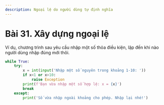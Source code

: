 ```yaml
---
description: Ngoại lệ do người dùng tự định nghĩa
---
```


# Bài 31. Xây dựng ngoại lệ

Ví dụ, chương trình sau yêu cầu nhập một số thỏa điều kiện, lặp đến khi nào người dùng nhập đúng mới thôi.

```python
while True:
    try:
        x = int(input('Nhập một số nguyên trong khoảng 1-10: '))
        if x<1 or x>10:
            raise Exception
        print(f'Bạn vừa nhập một số hợp lệ: x = {x}')
        break
    except:
        print('Số vừa nhập ngoài khoảng cho phép. Nhập lại nhé!')
```


